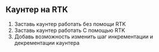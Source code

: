 ## Каунтер на RTK
1. Заставь каунтер работать без помощи RTK
2. Заставь каунтер работать С помощью RTK
3. Добавь возможность изменить шаг инкрементации и декрементации каунтера